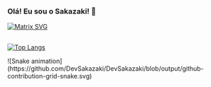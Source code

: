 ### Olá! Eu sou o Sakazaki! 👋

[![Matrix SVG](https://raw.githubusercontent.com/rodrigograca31/rodrigograca31/master/matrix.svg)](https://www.youtube.com/watch?v=SDkAGkd4NLc) 

<p>
  <h2 align="center"><b></b></h2>
</p>

[![Top Langs](https://github-readme-stats.vercel.app/api/top-langs/?username=DevSakazaki)](https://github.com/anuraghazra/github-readme-stats)

    
<div>
    ![Snake animation](https://github.com/DevSakazaki/DevSakazaki/blob/output/github-contribution-grid-snake.svg)
</div>
